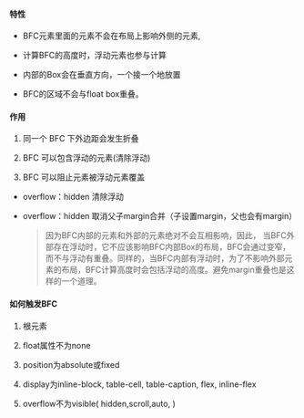 #### 特性

* BFC元素里面的元素不会在布局上影响外侧的元素,

* 计算BFC的高度时，浮动元素也参与计算

* 内部的Box会在垂直方向，一个接一个地放置

* BFC的区域不会与float box重叠。

#### 作用

1. 同一个 BFC 下外边距会发生折叠

2. BFC 可以包含浮动的元素\(清除浮动\)

3. BFC 可以阻止元素被浮动元素覆盖

* overflow：hidden 清除浮动

* overflow：hidden 取消父子margin合并（子设置margin，父也会有margin）

  > 因为BFC内部的元素和外部的元素绝对不会互相影响，因此， 当BFC外部存在浮动时，它不应该影响BFC内部Box的布局，BFC会通过变窄，而不与浮动有重叠。同样的，当BFC内部有浮动时，为了不影响外部元素的布局，BFC计算高度时会包括浮动的高度。避免margin重叠也是这样的一个道理。

#### 如何触发BFC

1. 根元素

2. float属性不为none

3. position为absolute或fixed

4. display为inline-block, table-cell, table-caption, flex, inline-flex

5. overflow不为visible\( hidden,scroll,auto, \)



